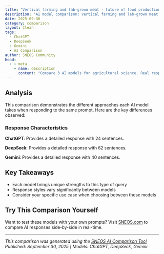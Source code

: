 ```yaml
---
title: "Vertical farming and lab-grown meat - future of food production"
description: "AI model comparison: Vertical farming and lab-grown meat - future of food production..."
date: 2025-09-30
category: comparison
layout: Clean
tags:
  - ChatGPT
  - DeepSeek
  - Gemini
  - AI Comparison
author: SNEOS Community
head:
  - - meta
    - name: description
      content: "Compare 3 AI models for agricultural science. Real responses from ChatGPT, DeepSeek, Gemini with detailed analysis."
---
```


<ChatComparison
  title="Vertical farming and lab-grown meat - future of food production"
  prompt="Vertical farming and lab-grown meat - future of food production"
  :responses='{"ChatGPT": "Certainly! Here\u2019s an overview of **vertical farming** and **lab-grown meat** as the future of food production:\n\n---\n\n### Vertical Farming\n\n**What is it?** \nVertical farming involves growing crops in vertically stacked layers, often integrated into controlled-environment agriculture (CEA) systems such as skyscrapers, shipping containers, or repurposed warehouses.\n\n**Advantages:**\n- **Space Efficiency:** Maximizes crop yield per square foot, ideal for urban settings with limited land.\n- **Year-Round Production:** Controlled environments allow for continuous crop production regardless of season or climate.\n- **Reduced Water Usage:** Uses hydroponics, aeroponics, or aquaponics systems that consume significantly less water than traditional farming.\n- **Less Pesticide Use:** Controlled environments reduce or eliminate the need for pesticides.\n- **Reduced Transportation Emissions:** Located close to urban consumers, lowering the carbon footprint related to food transport.\n\n**Challenges:**\n- High initial setup and operational costs due to technology and energy use.\n- Energy consumption can be significant, especially for lighting and climate control.\n- Crop variety may be limited primarily to leafy greens, herbs, and some fruits.\n\n---\n\n### Lab-Grown Meat (Cultured Meat)\n\n**What is it?** \nLab-grown meat is produced by culturing animal cells in vitro, creating real meat without raising or slaughtering animals.\n\n**Advantages:**\n- **Environmental Impact:** Potentially lower greenhouse gas emissions, water usage, and land requirements compared to traditional livestock farming.\n- **Animal Welfare:** Eliminates the need to raise and slaughter animals.\n- **Food Security:** Can be produced anywhere, reducing reliance on farmland and vulnerable supply chains.\n- **Customization:** Composition can be controlled to reduce fat, increase nutrients, or tailor taste and texture.\n\n**Challenges:**\n- **Cost:** Currently expensive to produce, though costs are rapidly decreasing with technological advances.\n- **Scaling:** Scaling up production to meet global demand remains a technical and economic hurdle.\n- **Regulatory and Consumer Acceptance:** Regulatory frameworks are still evolving; consumer perception and willingness to adopt cultured meat vary by region.\n\n---\n\n### The Future Outlook\n\n- Both technologies offer promising solutions to address challenges posed by global population growth, climate change, and sustainability concerns.\n- Integration with renewable energy and advances in biotechnology and AI could further improve efficiency and reduce costs.\n- Vertical farming and lab-grown meat may complement traditional agriculture, contributing to a diversified, resilient, and sustainable food system.\n\n---\n\nIf you want, I can provide detailed examples, statistics, or discuss potential socio-economic impacts related to these food production innovations!", "DeepSeek": "Of course. Let\u0027s dive into the future of food production, focusing on vertical farming and lab-grown meat. These two technologies represent a paradigm shift from traditional agriculture, aiming to address some of its most pressing challenges.\n\n### The Core Problem: Why We Need Alternatives\n\nTraditional agriculture, while the bedrock of our civilization, faces immense strain:\n\n* **Land Use:** Agriculture uses about 50% of the world\u0027s habitable land, a major driver of deforestation and biodiversity loss.\n* **Water Consumption:** It accounts for ~70% of global freshwater use.\n* **Emissions:** Livestock alone contributes nearly 15% of all anthropogenic greenhouse gas emissions.\n* **Supply Chain Vulnerability:** Long supply chains are vulnerable to disruption (as seen during the pandemic) and result in food waste.\n* **Population Growth:** By 2050, we\u0027ll need to feed nearly 10 billion people, a task for which current methods may be insufficient.\n\nVertical farming and lab-grown meat offer solutions to these specific issues.\n\n---\n\n### 1. Vertical Farming: Growing Up, Not Out\n\n**What it is:** The practice of growing crops in vertically stacked layers, often in controlled environments like warehouses or shipping containers, using hydroponics, aeroponics, or aquaponics.\n\n**Key Advantages:**\n\n* **Massive Land Efficiency:** Grows 10x to 100x more food per square meter than traditional farms. It can be done in urban centers, reducing transport distance.\n* **Extreme Water Savings:** Uses up to 95% less water by recycling it in a closed-loop system.\n* **Year-Round, Weather-Independent Production:** Not subject to droughts, floods, or pests, ensuring a consistent, reliable yield.\n* **No Pesticides:** The sealed environment eliminates the need for harmful chemical pesticides.\n* **Fresher Produce \u0026 Reduced Food Miles:** Food can be grown directly in cities, reaching consumers within hours of harvest.\n\n**Current Challenges \u0026 Limitations:**\n\n* **High Initial Capital Cost:** Setting up a high-tech facility with LED lighting, climate control, and robotics is expensive.\n* **High Energy Consumption:** The \u0022Achilles\u0027 heel\u0022 of vertical farming. The energy for LEDs and climate control can be significant, though renewable energy and efficiency gains are helping.\n* **Limited Crop Variety:** Currently, it\u0027s economically viable mostly for high-value, fast-growing leafy greens (lettuce, kale, herbs) and some strawberries. It\u0027s not suitable for staple crops like wheat, corn, or rice.\n* **Technical Expertise:** Requires a skilled workforce of agronomists and engineers.\n\n**The Future:** The focus is on driving down energy costs with more efficient LEDs and integrating renewable energy. We\u0027ll also see more automation with AI and robotics managing everything from seeding to harvesting.\n\n---\n\n### 2. Lab-Grown Meat (Cultivated Meat): Meat Without the Animal\n\n**What it is:** Also known as cultivated or cell-based meat, it is genuine animal meat produced by cultivating animal cells in a bioreactor, bypassing the need to raise and slaughter entire animals.\n\n**The Process (Simplified):**\n1. **Cell Collection:** A small sample of stem cells is painlessly taken from a living animal (via biopsy).\n2. **Cell Cultivation:** The cells are placed in a nutrient-rich culture medium (containing amino acids, sugars, vitamins) inside a bioreactor.\n3. **Structuring:** The cells multiply and are encouraged to form muscle tissue (myofibers). Scaffolding is often used to give the meat a desired structure (like a steak).\n4. **Harvesting:** The final product is harvested, cooked, and consumed.\n\n**Key Advantages:**\n\n* **Dramatically Lower Environmental Impact:** Estimates suggest reductions of up to 95% in land use and 75-95% in water use and greenhouse gas emissions compared to conventional beef.\n* **Elimination of Animal Slaughter:** Aligns with ethical concerns for animal welfare.\n* **Reduced Zoonotic Disease Risk:** No crowded, unsanitary factory farms, lowering the risk of diseases like avian flu or swine flu jumping to humans.\n* **Controlled Nutrition:** The fat content and nutritional profile can be precisely engineered to be healthier.\n* **Food Safety:** Produced in a sterile, lab-like environment, free from fecal contamination and antibiotics.\n\n**Current Challenges \u0026 Limitations:**\n\n* **Extremely High Cost:** The first lab-grown burger in 2013 cost $330,000. Prices have dropped dramatically (into the hundreds per burger), but it\u0027s still not cost-competitive with conventional meat.\n* **Scaling Up Production:** Moving from small labs to massive, cost-effective bioreactor facilities is the industry\u0027s biggest hurdle.\n* **Regulatory Hurdles:** Gaining approval from bodies like the FDA and USDA (which it has now received in the US and Singapore) is a complex and lengthy process.\n* **The \u0022Yuck\u0022 Factor \u0026 Consumer Acceptance:** Some consumers are hesitant about \u0022lab-made\u0022 food, viewing it as unnatural.\n* **Fetal Bovine Serum (FBS):** Historically, the growth medium relied on this expensive and ethically problematic serum from cow fetuses. The industry is racing to develop affordable, animal-free alternatives.\n\n**The Future:** The key is achieving price parity with conventional meat through technological breakthroughs in cell lines and growth media. We\u0027ll likely see hybrid products first (e.g., blended plant-based and cultivated meat) before 100% cultivated steaks become mainstream.\n\n---\n\n### The Synergistic Future of Food\n\nThese two technologies are not in competition; they are complementary pillars of a more resilient and sustainable food system.\n\n* **Vertical Farming** will supply the **fresh, leafy greens and vegetables** to urban populations.\n* **Lab-Grown Meat** will supply the **protein** for meat-eaters, drastically reducing the environmental hoofprint of their diet.\n\nTogether, they could transform our relationship with food:\n\n* **Resilient Cities:** Megacities could become more self-sufficient in food production.\n* **Land Rewilding:** Vast tracts of farmland could be returned to nature, helping to combat climate change and restore biodiversity.\n* **A More Ethical Plate:** Consumers could enjoy meat and fresh produce with a dramatically lower ethical and environmental cost.\n\n**Conclusion:**\n\nWhile challenges remain, vertical farming and lab-grown meat are not mere science fiction. They are rapidly evolving, commercially viable technologies that are already beginning to reshape our food landscape. They represent a necessary and powerful evolution in how we feed our growing planet\u2014one that is more efficient, humane, and sustainable. The farm of the future may be a combination of a sun-drenched field for staple crops, a vertical farm on the city\u0027s edge for greens, and a clean food production facility for meat.", "Gemini": "## Vertical Farming and Lab-Grown Meat: Promising Pillars of the Future of Food Production\n\nBoth vertical farming and lab-grown meat (also known as cultivated or cell-based meat) are innovative technologies poised to revolutionize food production. They offer potential solutions to the growing challenges of feeding a rapidly increasing global population while minimizing environmental impact.\n\n**Vertical Farming:**\n\n**What is it?** Vertical farming involves growing crops in vertically stacked layers, often indoors in controlled environments. It utilizes technologies like hydroponics, aeroponics, and aquaponics to deliver nutrients directly to plant roots.\n\n**Potential Benefits:**\n\n* **Increased Yield:** Significantly higher yields per square foot compared to traditional agriculture due to controlled environment and year-round production.\n* **Reduced Land Use:** Minimal land required, allowing for food production in urban areas, reducing transportation distances and carbon footprint.\n* **Water Conservation:** Recirculating water systems dramatically reduce water usage compared to conventional farming.\n* **Pesticide \u0026 Herbicide Reduction:** Controlled environments minimize pest and disease pressure, reducing the need for harmful chemicals.\n* **Climate Control:** Year-round production regardless of external weather conditions, ensuring consistent supply.\n* **Improved Food Quality:** Controlled environment allows for optimized growing conditions, potentially leading to higher nutrient content and better taste.\n* **Job Creation:** New opportunities in technology, engineering, and agriculture in urban settings.\n\n**Challenges:**\n\n* **High Initial Investment:** Setting up a vertical farm requires significant capital expenditure for infrastructure, technology, and energy systems.\n* **Energy Consumption:** Artificial lighting and climate control can be energy-intensive, leading to high operational costs and potential environmental impact if not powered by renewable sources.\n* **Limited Crop Variety:** Currently, vertical farming is most effective for leafy greens, herbs, and some fruits and vegetables. Expanding to staple crops like grains and rice is a challenge.\n* **Technical Expertise:** Requires skilled labor to manage the complex systems and optimize growing conditions.\n* **Profitability Concerns:** Balancing high initial investment and operational costs with competitive pricing remains a challenge for widespread adoption.\n\n**Lab-Grown Meat (Cultivated/Cell-Based Meat):**\n\n**What is it?** Lab-grown meat is produced by cultivating animal cells in a laboratory setting, eliminating the need to raise and slaughter livestock. It involves extracting cells from an animal, nurturing them in a bioreactor with nutrients, and allowing them to multiply and differentiate into muscle tissue.\n\n**Potential Benefits:**\n\n* **Reduced Environmental Impact:** Significantly reduces greenhouse gas emissions, land use, and water consumption compared to traditional animal agriculture.\n* **Ethical Considerations:** Eliminates the need for animal slaughter, addressing ethical concerns about animal welfare.\n* **Food Security:** Provides a more sustainable and efficient way to produce meat, contributing to food security for a growing population.\n* **Reduced Risk of Disease:** Controlled production environment minimizes the risk of zoonotic diseases and contamination with pathogens like E. coli and Salmonella.\n* **Customization:** Potential to tailor the nutritional profile of meat, such as reducing saturated fat or adding essential nutrients.\n* **Consistent Product Quality:** Controlled environment ensures consistent quality and taste of the final product.\n\n**Challenges:**\n\n* **High Production Costs:** Currently, lab-grown meat is significantly more expensive to produce than conventionally farmed meat, hindering widespread adoption.\n* **Scalability:** Scaling up production to meet global demand is a major challenge, requiring significant investment in infrastructure and technology.\n* **Consumer Acceptance:** Public perception and acceptance of lab-grown meat remain a hurdle, with concerns about safety, taste, and the \u0022naturalness\u0022 of the product.\n* **Regulatory Framework:** Clear and consistent regulatory frameworks are needed to ensure the safety and labeling of lab-grown meat products.\n* **Energy Consumption:** The energy requirements for cell cultivation and bioreactor operation can be significant, depending on the technology and energy source used.\n* **Nutrient Source for Cells:** The growth medium used to cultivate cells can be expensive and may contain components derived from animals, potentially undermining the ethical benefits of the technology.\n\n**Conclusion:**\n\nBoth vertical farming and lab-grown meat offer compelling solutions to address the challenges of feeding a growing population sustainably. While they face significant hurdles in terms of cost, scalability, and consumer acceptance, ongoing research and development are continually addressing these issues.\n\n**The future likely involves a combination of traditional agriculture, vertical farming, and lab-grown meat to meet the diverse needs of the global population.** Vertical farming may initially focus on high-value crops like leafy greens and herbs, while lab-grown meat gradually integrates into the market, starting with niche products and eventually becoming a more mainstream option.\n\n**Ultimately, the success of these technologies will depend on factors such as technological advancements, cost reductions, government policies, and consumer preferences. However, their potential to revolutionize food production and contribute to a more sustainable future is undeniable.**\n"}' 
  published-date="11:47"
/>

## Analysis

This comparison demonstrates the different approaches each AI model takes when responding to the same prompt. Here are the key differences observed:

### Response Characteristics

**ChatGPT**: Provides a detailed response with 24 sentences. 

**DeepSeek**: Provides a detailed response with 62 sentences. 

**Gemini**: Provides a detailed response with 40 sentences. 

## Key Takeaways

- Each model brings unique strengths to this type of query
- Response styles vary significantly between models
- Consider your specific use case when choosing between these models

## Try This Comparison Yourself

Want to test these models with your own prompts? Visit [SNEOS.com](https://sneos.com) to compare AI responses side-by-side in real-time.

---

*This comparison was generated using the [SNEOS AI Comparison Tool](https://sneos.com)*
*Published: September 30, 2025 | Models: ChatGPT, DeepSeek, Gemini*
